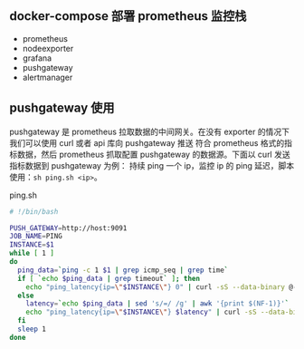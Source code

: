 ## docker-compose 部署 prometheus 监控栈
- prometheus
- nodeexporter
- grafana
- pushgateway
- alertmanager

## pushgateway 使用
pushgateway 是 prometheus 拉取数据的中间网关。在没有 exporter 的情况下我们可以使用 curl 或者 api 库向 pushgateway 推送
符合 prometheus 格式的指标数据，然后 prometheus 抓取配置 pushgateway 的数据源。下面以 curl 发送指标数据到 pushgateway 为例：
持续 ping 一个 ip，监控 ip 的 ping 延迟，脚本使用：`sh ping.sh <ip>`。

ping.sh
```bash
# !/bin/bash

PUSH_GATEWAY=http://host:9091
JOB_NAME=PING
INSTANCE=$1
while [ 1 ]
do
  ping_data=`ping -c 1 $1 | grep icmp_seq | grep time`
  if [ `echo $ping_data | grep timeout` ]; then
    echo "ping_latency{ip=\"$INSTANCE\"} 0" | curl -sS --data-binary @- $PUSH_GATEWAY/metrics/job/$JOB_NAME/instance/$INSTANCE
  else
    latency=`echo $ping_data | sed 's/=/ /g' | awk '{print $(NF-1)}'`
    echo "ping_latency{ip=\"$INSTANCE\"} $latency" | curl -sS --data-binary @- $PUSH_GATEWAY/metrics/job/$JOB_NAME/instance/$INSTANCE
  fi
  sleep 1
done
```